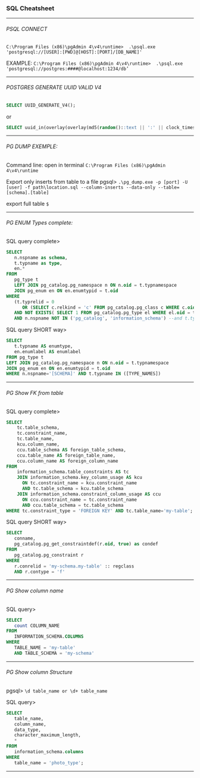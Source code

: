 ### SQL Cheatsheet

---
###### PSQL CONNECT

```C:\Program Files (x86)\pgAdmin 4\v4\runtime>  .\psql.exe 'postgresql://[USER]:[PWD]@[HOST]:[PORT]/[DB_NAME]' ```

EXAMPLE:
```C:\Program Files (x86)\pgAdmin 4\v4\runtime>  .\psql.exe 'postgresql://postgres:####@localhost:1234/db’```

---
###### POSTGRES GENERATE UUID VALID V4 
```sql
SELECT UUID_GENERATE_V4();
```
or 
```sql
SELECT uuid_in(overlay(overlay(md5(random()::text || ':' || clock_timestamp()::text) placing '4' from 13) placing to_hex(floor(random()*(11-8+1) + 8)::int)::text from 17)::cstring);
```

---
###### PG DUMP EXEMPLE:
Command line: open in terminal ```C:\Program Files (x86)\pgAdmin 4\v4\runtime```

Export only inserts from table to a file
pgsql>
```.\pg_dump.exe -p [port] -U [user] -f path\location.sql --column-inserts --data-only --table=[schema].[table] ```

export full table 
```$ ```

---
###### PG ENUM Types complete:
SQL query complete> 
```sql
SELECT
   n.nspname as schema,
   t.typname as type,
   en.*
FROM
   pg_type t
   LEFT JOIN pg_catalog.pg_namespace n ON n.oid = t.typnamespace
   JOIN pg_enum en ON en.enumtypid = t.oid
WHERE
   (t.typrelid = 0
      OR (SELECT c.relkind = 'c' FROM pg_catalog.pg_class c WHERE c.oid = t.typrelid ))
   AND NOT EXISTS( SELECT 1 FROM pg_catalog.pg_type el WHERE el.oid = t.typelem AND el.typarray = t.oid)
   AND n.nspname NOT IN ('pg_catalog', 'information_schema') --and t.typname = 'customTypeName'
```
   
SQL query SHORT way>
```sql
SELECT
   t.typname AS enumtype,
   en.enumlabel AS enumlabel
FROM pg_type t
LEFT JOIN pg_catalog.pg_namespace n ON n.oid = t.typnamespace
JOIN pg_enum en ON en.enumtypid = t.oid
WHERE n.nspname='[SCHEMA]' AND t.typname IN ([TYPE_NAMES])
```

----
###### PG Show FK from table
SQL query complete> 
```sql
SELECT
    tc.table_schema, 
    tc.constraint_name, 
    tc.table_name, 
    kcu.column_name, 
    ccu.table_schema AS foreign_table_schema,
    ccu.table_name AS foreign_table_name,
    ccu.column_name AS foreign_column_name 
FROM 
    information_schema.table_constraints AS tc 
    JOIN information_schema.key_column_usage AS kcu
      ON tc.constraint_name = kcu.constraint_name
      AND tc.table_schema = kcu.table_schema
    JOIN information_schema.constraint_column_usage AS ccu
      ON ccu.constraint_name = tc.constraint_name
      AND ccu.table_schema = tc.table_schema
WHERE tc.constraint_type = 'FOREIGN KEY' AND tc.table_name='my-table';
```

SQL query SHORT way>
```sql
SELECT
   conname,
   pg_catalog.pg_get_constraintdef(r.oid, true) as condef
FROM
   pg_catalog.pg_constraint r
WHERE
   r.conrelid = 'my-schema.my-table' :: regclass
   AND r.contype = 'f'
```

---
###### PG Show column name
SQL query>
```sql
SELECT
   count COLUMN_NAME
FROM
   INFORMATION_SCHEMA.COLUMNS
WHERE
   TABLE_NAME = 'my-table'
   AND TABLE_SCHEMA = 'my-schema'
```
   
----
###### PG Show column Structure
pgsql>
```\d table_name or \d+ table_name```

SQL query>
```sql
SELECT 
   table_name, 
   column_name, 
   data_type,
   character_maximum_length,
   *
FROM 
   information_schema.columns
WHERE 
   table_name = 'photo_type';
```
----
